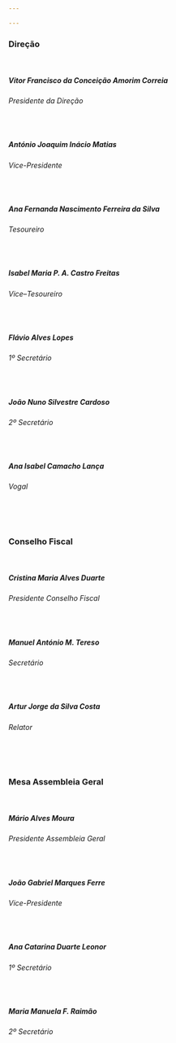```yaml
---

---
```

### Direção

<br>

##### Vitor Francisco da Conceição Amorim Correia
###### Presidente da Direção

 <br>
 
##### António Joaquim Inácio Matias
###### Vice-Presidente 

 <br>
 
##### Ana Fernanda Nascimento Ferreira da Silva
###### Tesoureiro 

 <br>
 
##### Isabel Maria P. A. Castro Freitas                                    
###### Vice–Tesoureiro 

 <br>
 
##### Flávio Alves Lopes                                                      
###### 1º Secretário 

 <br>
 
##### João Nuno Silvestre Cardoso                                         
###### 2º Secretário 

 <br>
 
##### Ana Isabel Camacho Lança              
###### Vogal 

<br><br>

### Conselho Fiscal

<br>

##### Cristina Maria Alves Duarte
###### Presidente Conselho Fiscal
  
  <br>

##### Manuel António M. Tereso                                              
###### Secretário 
  
  <br>

##### Artur Jorge da Silva Costa
###### Relator 

<br><br>

### Mesa Assembleia Geral

<br>

##### Mário Alves Moura
###### Presidente Assembleia Geral
  
<br>

##### João Gabriel Marques Ferre
###### Vice-Presidente 
  
<br>

##### Ana Catarina Duarte Leonor                                           
###### 1º Secretário 
  
<br>

##### Maria Manuela F. Raimão                                               
###### 2º Secretário 




